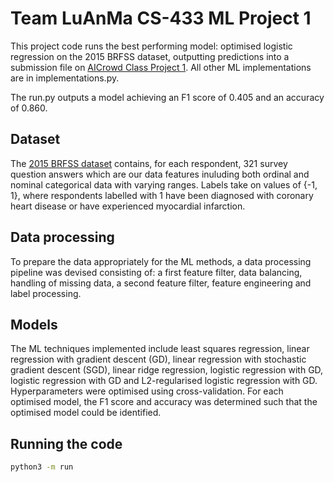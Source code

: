 # Team LuAnMa CS-433 ML Project 1

This project code runs the best performing model: optimised logistic regression on the 2015 BRFSS dataset, outputting predictions into a submission file on [AICrowd Class Project 1](https://www.aicrowd.com/challenges/epfl-machine-learning-project-1/). All other ML implementations are in implementations.py.

The run.py outputs a model achieving an F1 score of 0.405 and an accuracy of 0.860.

## Dataset
The [2015 BRFSS dataset](https://www.cdc.gov/brfss/annual_data/annual_2015.html) contains, for each respondent, 321 survey question answers which are our data features inuluding both ordinal and nominal categorical data with varying ranges. Labels take on values of {-1, 1}, where respondents labelled with 1 have been diagnosed with coronary heart disease or have experienced myocardial infarction. 

## Data processing
To prepare the data appropriately for the ML methods, a data processing pipeline was devised consisting of: a first feature filter, data balancing, handling of missing data, a second feature filter, feature engineering and label processing. 

## Models
The ML techniques implemented include least squares regression, linear regression with gradient descent (GD), linear regression with stochastic gradient descent (SGD), linear ridge regression, logistic regression with GD, logistic regression with GD and L2-regularised logistic regression with GD. Hyperparameters were optimised using cross-validation. For each optimised model, the F1 score and accuracy was determined such that the optimised model could be identified. 

## Running the code
```bash
python3 -m run